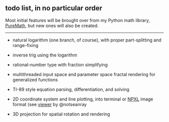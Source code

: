 ## **todo list,** in no particular order

Most initial features will be brought over from my Python math library, [PureMath](https://github.com/nptnl/puremath), but new ones will also be created.

---

- natural logarithm (one branch, of course), with proper part-splitting and range-fixing

- inverse trig using the logarithm

- rational-number type with fraction simplifying

- multithreaded input space and parameter space fractal rendering for generalized functions

- TI-89 style equation parsing, differentiation, and solving

- 2D coordinate system and line plotting, into terminal or
[NPXL](https://github.com/nptnl/nxl)
image format
(see [viewer](https://github.com/notseanray/npxl-viewer) by @notseanray

- 3D projection for spatial rotation and rendering